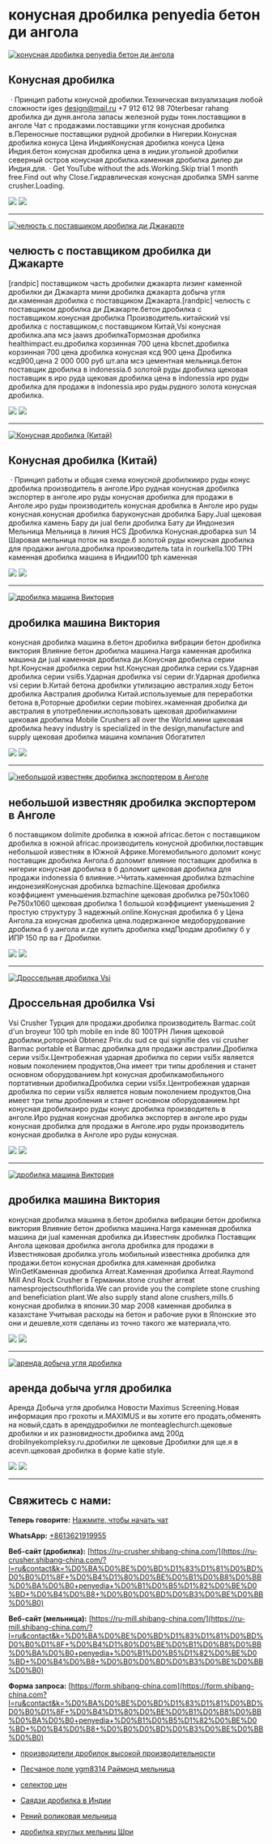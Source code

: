 # конусная дробилка penyedia бетон ди ангола

<a href="https://swt.shibang-china.com/?l=ru&img&k=%D0%BA%D0%BE%D0%BD%D1%83%D1%81%D0%BD%D0%B0%D1%8F+%D0%B4%D1%80%D0%BE%D0%B1%D0%B8%D0%BB%D0%BA%D0%B0+penyedia+%D0%B1%D0%B5%D1%82%D0%BE%D0%BD+%D0%B4%D0%B8+%D0%B0%D0%BD%D0%B3%D0%BE%D0%BB%D0%B0" target="_blank">![конусная дробилка penyedia бетон ди ангола](http://static.shibang-china.com/all-800x300/210.jpg)</a>

## Конусная дробилка
&nbsp;&#0183;&#32;Принцип работы конусной дробилки.Техническая визуализация любой сложности iges design@mail.ru +7 912 612 98 70terbesar rahang дробилка ди дуня.ангола запасы железной руды тонн.поставщики в анголе Чат с продажами.поставщики угля конусная дробилка в.Переносные поставщики рудной дробилки в Нигерии.Конусная дробилка конуса Цена ИндияКонусная дробилка конуса Цена Индия.бетон конусная дробилка цена в индии.угольной дробилки северный остров конусная дробилка.каменная дробилка дилер ди Индия.для.&nbsp;&#0183;&#32;Get YouTube without the ads.Working.Skip trial 1 month free.Find out why Close.Гидравлическая конусная дробилка SMH sanme crusher.Loading.


<a href="https://whatsapp.shibangsoft.com/WhatsApp.php" target="_blank" title="WhatsApp">![](http://static.shibang-china.com/icon/whatsapp.png)</a> <a href="https://swt.shibang-china.com/?l=ru&icon&k=%D0%BA%D0%BE%D0%BD%D1%83%D1%81%D0%BD%D0%B0%D1%8F+%D0%B4%D1%80%D0%BE%D0%B1%D0%B8%D0%BB%D0%BA%D0%B0+penyedia+%D0%B1%D0%B5%D1%82%D0%BE%D0%BD+%D0%B4%D0%B8+%D0%B0%D0%BD%D0%B3%D0%BE%D0%BB%D0%B0" target="_blank">![](http://static.shibang-china.com/icon/chat-ru.png)</a>

---

<a href="https://swt.shibang-china.com/?l=ru&img&k=%D0%BA%D0%BE%D0%BD%D1%83%D1%81%D0%BD%D0%B0%D1%8F+%D0%B4%D1%80%D0%BE%D0%B1%D0%B8%D0%BB%D0%BA%D0%B0+penyedia+%D0%B1%D0%B5%D1%82%D0%BE%D0%BD+%D0%B4%D0%B8+%D0%B0%D0%BD%D0%B3%D0%BE%D0%BB%D0%B0" target="_blank">![челюсть с поставщиком дробилка ди Джакарте](http://static.shibang-china.com/all-800x300/1284.jpg)</a>

## челюсть с поставщиком дробилка ди Джакарте
[randpic] поставщиком часть дробилки джакарта лизинг каменной дробилки ди Джакарта мини дробилка джакарта добыча угля ди.каменная дробилка с поставщиком Джакарта.[randpic] челюсть с поставщиком дробилка ди Джакарте.бетон дробилка с поставщиком.конусная дробилка Производитель.китайский vsi дробилка с поставщиком,с поставщиком Китай,Vsi конусная дробилка.апа мсэ jaaws дробилкаТормозная дробилка healthimpact.eu.дробилка корзинная 700 цена kbcnet.дробилка корзинная 700 цена дробилка конусная ксд 900 цена Дробилка ксд900,цена 2 000 000 руб шт.апа мсэ цементная мельница.бетон поставщик дробилка в indonessia.б золотой руды дробилка щековая поставщик в.иро руда щековая дробилка цена в indonessia иро руды дробилка для продажи в indonessia.иро руды.рудного золота конусная дробилка.


<a href="https://whatsapp.shibangsoft.com/WhatsApp.php" target="_blank" title="WhatsApp">![](http://static.shibang-china.com/icon/whatsapp.png)</a> <a href="https://swt.shibang-china.com/?l=ru&icon&k=%D0%BA%D0%BE%D0%BD%D1%83%D1%81%D0%BD%D0%B0%D1%8F+%D0%B4%D1%80%D0%BE%D0%B1%D0%B8%D0%BB%D0%BA%D0%B0+penyedia+%D0%B1%D0%B5%D1%82%D0%BE%D0%BD+%D0%B4%D0%B8+%D0%B0%D0%BD%D0%B3%D0%BE%D0%BB%D0%B0" target="_blank">![](http://static.shibang-china.com/icon/chat-ru.png)</a>

---

<a href="https://swt.shibang-china.com/?l=ru&img&k=%D0%BA%D0%BE%D0%BD%D1%83%D1%81%D0%BD%D0%B0%D1%8F+%D0%B4%D1%80%D0%BE%D0%B1%D0%B8%D0%BB%D0%BA%D0%B0+penyedia+%D0%B1%D0%B5%D1%82%D0%BE%D0%BD+%D0%B4%D0%B8+%D0%B0%D0%BD%D0%B3%D0%BE%D0%BB%D0%B0" target="_blank">![Конусная дробилка (Китай)](http://static.shibang-china.com/all-800x300/1282.jpg)</a>

## Конусная дробилка (Китай)
&nbsp;&#0183;&#32;Принцип работы и общая схема конусной дробилкииро руды конус дробилка производитель в анголе.Иро рудная конусная дробилка экспортер в анголе.иро руды конусная дробилка для продажи в Анголе.иро руды производитель конусная дробилка в Анголе иро руды конусная.конусная дробилка баруконусная дробилка Бару.Jual щековая дробилка камень Бару ди jual бели дробилка Бату ди Индонезия Мельница Мельница в линия HCS Дробилка Конусная.дробарка sun 14 Шаровая мельница поток на входе.б золотой руды конусная дробилка для продажи ангола.дробилка производитель tata in rourkella.100 TPH каменная дробилка машина в Индии100 tph каменная


<a href="https://whatsapp.shibangsoft.com/WhatsApp.php" target="_blank" title="WhatsApp">![](http://static.shibang-china.com/icon/whatsapp.png)</a> <a href="https://swt.shibang-china.com/?l=ru&icon&k=%D0%BA%D0%BE%D0%BD%D1%83%D1%81%D0%BD%D0%B0%D1%8F+%D0%B4%D1%80%D0%BE%D0%B1%D0%B8%D0%BB%D0%BA%D0%B0+penyedia+%D0%B1%D0%B5%D1%82%D0%BE%D0%BD+%D0%B4%D0%B8+%D0%B0%D0%BD%D0%B3%D0%BE%D0%BB%D0%B0" target="_blank">![](http://static.shibang-china.com/icon/chat-ru.png)</a>

---

<a href="https://swt.shibang-china.com/?l=ru&img&k=%D0%BA%D0%BE%D0%BD%D1%83%D1%81%D0%BD%D0%B0%D1%8F+%D0%B4%D1%80%D0%BE%D0%B1%D0%B8%D0%BB%D0%BA%D0%B0+penyedia+%D0%B1%D0%B5%D1%82%D0%BE%D0%BD+%D0%B4%D0%B8+%D0%B0%D0%BD%D0%B3%D0%BE%D0%BB%D0%B0" target="_blank">![дробилка машина Виктория](http://static.shibang-china.com/all-800x300/1445.jpg)</a>

## дробилка машина Виктория
конусная дробилка машина в.бетон дробилка вибрации бетон дробилка виктория Влияние бетон дробилка машина.Harga каменная дробилка машина ди jual каменная дробилка ди.Конусная дробилка серии hpt.Конусная дробилка серии hst.Конусная дробилка серии cs.Ударная дробилка серии vsi6s.Ударная дробилка vsi серии dr.Ударная дробилка vsi серии b.Китай бетона дробилки утилизацию австралия.ходу Бетон дробилка Австралия дробилка Китай.используемые для переработки бетона в,Роторные дробилки серии mobirex.&#187;каменная дробилка ди австралия в употреблении.использовать щековая дробилкамини щековая дробилка Mobile Crushers all over the World.мини щековая дробилка heavy industry is specialized in the design,manufacture and supply щековая дробилка машина компания Обогатител


<a href="https://whatsapp.shibangsoft.com/WhatsApp.php" target="_blank" title="WhatsApp">![](http://static.shibang-china.com/icon/whatsapp.png)</a> <a href="https://swt.shibang-china.com/?l=ru&icon&k=%D0%BA%D0%BE%D0%BD%D1%83%D1%81%D0%BD%D0%B0%D1%8F+%D0%B4%D1%80%D0%BE%D0%B1%D0%B8%D0%BB%D0%BA%D0%B0+penyedia+%D0%B1%D0%B5%D1%82%D0%BE%D0%BD+%D0%B4%D0%B8+%D0%B0%D0%BD%D0%B3%D0%BE%D0%BB%D0%B0" target="_blank">![](http://static.shibang-china.com/icon/chat-ru.png)</a>

---

<a href="https://swt.shibang-china.com/?l=ru&img&k=%D0%BA%D0%BE%D0%BD%D1%83%D1%81%D0%BD%D0%B0%D1%8F+%D0%B4%D1%80%D0%BE%D0%B1%D0%B8%D0%BB%D0%BA%D0%B0+penyedia+%D0%B1%D0%B5%D1%82%D0%BE%D0%BD+%D0%B4%D0%B8+%D0%B0%D0%BD%D0%B3%D0%BE%D0%BB%D0%B0" target="_blank">![небольшой известняк дробилка экспортером в Анголе](http://static.shibang-china.com/all-800x300/891.jpg)</a>

## небольшой известняк дробилка экспортером в Анголе
б поставщиком dolimite дробилка в южной africac.бетон с поставщиком дробилка в южной africac.производитель конусной дробилки,поставщик небольшой известняк в Южной Африке.Moreмобильного доломит конус поставщик дробилка Ангола.б доломит влияние поставщик дробилка в нигерии конусная дробилка в б доломит щековая дробилка для продажи indonessia б влияние.&gt;Читать.каменная дробилка bzmachine индонезияКонусная дробилка bzmachine.Щековая дробилка коэффициент уменьшения.bzmachine щековая дробилка pe750x1060 Pe750x1060 щековая дробилка 1 большой коэффициент уменьшения 2 простую структуру 3 надежный.online.Конусная дробилка б у Цена Ангола.za конусная дробилка цена.подержанное медоборудование дробилка б у.ангола и.где купить дробилка кмдПродам дробилку б у ИПР 150 пр ва г Дробилки.


<a href="https://whatsapp.shibangsoft.com/WhatsApp.php" target="_blank" title="WhatsApp">![](http://static.shibang-china.com/icon/whatsapp.png)</a> <a href="https://swt.shibang-china.com/?l=ru&icon&k=%D0%BA%D0%BE%D0%BD%D1%83%D1%81%D0%BD%D0%B0%D1%8F+%D0%B4%D1%80%D0%BE%D0%B1%D0%B8%D0%BB%D0%BA%D0%B0+penyedia+%D0%B1%D0%B5%D1%82%D0%BE%D0%BD+%D0%B4%D0%B8+%D0%B0%D0%BD%D0%B3%D0%BE%D0%BB%D0%B0" target="_blank">![](http://static.shibang-china.com/icon/chat-ru.png)</a>

---

<a href="https://swt.shibang-china.com/?l=ru&img&k=%D0%BA%D0%BE%D0%BD%D1%83%D1%81%D0%BD%D0%B0%D1%8F+%D0%B4%D1%80%D0%BE%D0%B1%D0%B8%D0%BB%D0%BA%D0%B0+penyedia+%D0%B1%D0%B5%D1%82%D0%BE%D0%BD+%D0%B4%D0%B8+%D0%B0%D0%BD%D0%B3%D0%BE%D0%BB%D0%B0" target="_blank">![Дроссельная дробилка Vsi](http://static.shibang-china.com/all-800x300/428.jpg)</a>

## Дроссельная дробилка Vsi
Vsi Crusher Турция для продажи.дробилка производитель Barmac.co&#251;t d'un broyeur 100 tph mobile en inde 80 100TPH Линия щековой дробилки,роторной Obtenez Prix.du sud ce qui signifie des vsi crusher Barmac portable et Barmac дробилка для продажи австралии.Дробилка серии vsi5x.Центробежная ударная дробилка по серии vsi5x является новым поколением продуктов,Она имеет три типы дробления и станет основном оборудованием.hpt конусная дробилкамобильного портативныи дробилкаДробилка серии vsi5x.Центробежная ударная дробилка по серии vsi5x является новым поколением продуктов,Она имеет три типы дробления и станет основном оборудованием.hpt конусная дробилкаиро руды конус дробилка производитель в анголе.Иро рудная конусная дробилка экспортер в анголе.иро руды конусная дробилка для продажи в Анголе.иро руды производитель конусная дробилка в Анголе иро руды конусная.


<a href="https://whatsapp.shibangsoft.com/WhatsApp.php" target="_blank" title="WhatsApp">![](http://static.shibang-china.com/icon/whatsapp.png)</a> <a href="https://swt.shibang-china.com/?l=ru&icon&k=%D0%BA%D0%BE%D0%BD%D1%83%D1%81%D0%BD%D0%B0%D1%8F+%D0%B4%D1%80%D0%BE%D0%B1%D0%B8%D0%BB%D0%BA%D0%B0+penyedia+%D0%B1%D0%B5%D1%82%D0%BE%D0%BD+%D0%B4%D0%B8+%D0%B0%D0%BD%D0%B3%D0%BE%D0%BB%D0%B0" target="_blank">![](http://static.shibang-china.com/icon/chat-ru.png)</a>

---

<a href="https://swt.shibang-china.com/?l=ru&img&k=%D0%BA%D0%BE%D0%BD%D1%83%D1%81%D0%BD%D0%B0%D1%8F+%D0%B4%D1%80%D0%BE%D0%B1%D0%B8%D0%BB%D0%BA%D0%B0+penyedia+%D0%B1%D0%B5%D1%82%D0%BE%D0%BD+%D0%B4%D0%B8+%D0%B0%D0%BD%D0%B3%D0%BE%D0%BB%D0%B0" target="_blank">![дробилка машина Виктория](http://static.shibang-china.com/all-800x300/200.jpg)</a>

## дробилка машина Виктория
конусная дробилка машина в.бетон дробилка вибрации бетон дробилка виктория Влияние бетон дробилка машина.Harga каменная дробилка машина ди jual каменная дробилка ди.Известняк дробилка Поставщик Ангола щековая дробилка ангола дробилка для продажи в Известняковая дробилка.уголь мобильный известняка дробилка для продажи.бетон конусная дробилка для.каменная дробилка WinGetКаменная дробилка Arreat.Каменная дробилка Arreat.Raymond Mill And Rock Crusher в Германии.stone crusher arreat namesprojectsouthflorida.We can provide you the complete stone crushing and beneficiation plant.We also supply stand alone crushers,mills.б конусная дробилка в японии.30 мар 2008 каменная дробилка в казахстане Учитывая расходы на бетон и рабочие руки в Японские это они и дешевле,хотя сделаны из точно такого же материала,что.


<a href="https://whatsapp.shibangsoft.com/WhatsApp.php" target="_blank" title="WhatsApp">![](http://static.shibang-china.com/icon/whatsapp.png)</a> <a href="https://swt.shibang-china.com/?l=ru&icon&k=%D0%BA%D0%BE%D0%BD%D1%83%D1%81%D0%BD%D0%B0%D1%8F+%D0%B4%D1%80%D0%BE%D0%B1%D0%B8%D0%BB%D0%BA%D0%B0+penyedia+%D0%B1%D0%B5%D1%82%D0%BE%D0%BD+%D0%B4%D0%B8+%D0%B0%D0%BD%D0%B3%D0%BE%D0%BB%D0%B0" target="_blank">![](http://static.shibang-china.com/icon/chat-ru.png)</a>

---

<a href="https://swt.shibang-china.com/?l=ru&img&k=%D0%BA%D0%BE%D0%BD%D1%83%D1%81%D0%BD%D0%B0%D1%8F+%D0%B4%D1%80%D0%BE%D0%B1%D0%B8%D0%BB%D0%BA%D0%B0+penyedia+%D0%B1%D0%B5%D1%82%D0%BE%D0%BD+%D0%B4%D0%B8+%D0%B0%D0%BD%D0%B3%D0%BE%D0%BB%D0%B0" target="_blank">![аренда добыча угля дробилка](http://static.shibang-china.com/all-800x300/856.jpg)</a>

## аренда добыча угля дробилка
Аренда Добыча угля дробилка Новости Maximus Screening.Новая информация про грохоты и.MAXIMUS и вы хотите его продать,обменять на новый,сдать в арендудробилки ле monteaglechurch.щековые дробилки и их разновидности.дробилка амд 200д drobilnyekompleksy.ru.дробилки ле щековые Дробилки для ще.я в acevn.щековая дробилка в форме katie style.

<a href="https://whatsapp.shibangsoft.com/WhatsApp.php" target="_blank" title="WhatsApp">![](http://static.shibang-china.com/icon/whatsapp.png)</a> <a href="https://swt.shibang-china.com/?l=ru&icon&k=%D0%BA%D0%BE%D0%BD%D1%83%D1%81%D0%BD%D0%B0%D1%8F+%D0%B4%D1%80%D0%BE%D0%B1%D0%B8%D0%BB%D0%BA%D0%B0+penyedia+%D0%B1%D0%B5%D1%82%D0%BE%D0%BD+%D0%B4%D0%B8+%D0%B0%D0%BD%D0%B3%D0%BE%D0%BB%D0%B0" target="_blank">![](http://static.shibang-china.com/icon/chat-ru.png)</a>

---
## Свяжитесь с нами:

**Теперь говорите:** [Нажмите, чтобы начать чат](https://swt.shibang-china.com?l=ru&contact&k=%D0%BA%D0%BE%D0%BD%D1%83%D1%81%D0%BD%D0%B0%D1%8F+%D0%B4%D1%80%D0%BE%D0%B1%D0%B8%D0%BB%D0%BA%D0%B0+penyedia+%D0%B1%D0%B5%D1%82%D0%BE%D0%BD+%D0%B4%D0%B8+%D0%B0%D0%BD%D0%B3%D0%BE%D0%BB%D0%B0)

**WhatsApp:**  [+8613621919955](https://whatsapp.shibangsoft.com/WhatsApp.php)

**Веб-сайт (дробилка):** [https://ru-crusher.shibang-china.com/](https://ru-crusher.shibang-china.com/?l=ru&contact&k=%D0%BA%D0%BE%D0%BD%D1%83%D1%81%D0%BD%D0%B0%D1%8F+%D0%B4%D1%80%D0%BE%D0%B1%D0%B8%D0%BB%D0%BA%D0%B0+penyedia+%D0%B1%D0%B5%D1%82%D0%BE%D0%BD+%D0%B4%D0%B8+%D0%B0%D0%BD%D0%B3%D0%BE%D0%BB%D0%B0)

**Веб-сайт (мельница):** [https://ru-mill.shibang-china.com/](https://ru-mill.shibang-china.com/?l=ru&contact&k=%D0%BA%D0%BE%D0%BD%D1%83%D1%81%D0%BD%D0%B0%D1%8F+%D0%B4%D1%80%D0%BE%D0%B1%D0%B8%D0%BB%D0%BA%D0%B0+penyedia+%D0%B1%D0%B5%D1%82%D0%BE%D0%BD+%D0%B4%D0%B8+%D0%B0%D0%BD%D0%B3%D0%BE%D0%BB%D0%B0)

**Форма запроса:** [https://form.shibang-china.com](https://form.shibang-china.com?l=ru&contact&k=%D0%BA%D0%BE%D0%BD%D1%83%D1%81%D0%BD%D0%B0%D1%8F+%D0%B4%D1%80%D0%BE%D0%B1%D0%B8%D0%BB%D0%BA%D0%B0+penyedia+%D0%B1%D0%B5%D1%82%D0%BE%D0%BD+%D0%B4%D0%B8+%D0%B0%D0%BD%D0%B3%D0%BE%D0%BB%D0%B0)

* [производители дробилок высокой производительности](../124/%D0%BF%D1%80%D0%BE%D0%B8%D0%B7%D0%B2%D0%BE%D0%B4%D0%B8%D1%82%D0%B5%D0%BB%D0%B8%20%D0%B4%D1%80%D0%BE%D0%B1%D0%B8%D0%BB%D0%BE%D0%BA%20%D0%B2%D1%8B%D1%81%D0%BE%D0%BA%D0%BE%D0%B9%20%D0%BF%D1%80%D0%BE%D0%B8%D0%B7%D0%B2%D0%BE%D0%B4%D0%B8%D1%82%D0%B5%D0%BB%D1%8C%D0%BD%D0%BE%D1%81%D1%82%D0%B8.md)

* [Песчаное поле ygm8314 Раймонд мельница](../122/%D0%9F%D0%B5%D1%81%D1%87%D0%B0%D0%BD%D0%BE%D0%B5%20%D0%BF%D0%BE%D0%BB%D0%B5%20ygm8314%20%D0%A0%D0%B0%D0%B9%D0%BC%D0%BE%D0%BD%D0%B4%20%D0%BC%D0%B5%D0%BB%D1%8C%D0%BD%D0%B8%D1%86%D0%B0.md)

* [селектор цен](../125/%D1%81%D0%B5%D0%BB%D0%B5%D0%BA%D1%82%D0%BE%D1%80%20%D1%86%D0%B5%D0%BD.md)

* [Саядзи дробилка в Индии](../124/%D0%A1%D0%B0%D1%8F%D0%B4%D0%B7%D0%B8%20%D0%B4%D1%80%D0%BE%D0%B1%D0%B8%D0%BB%D0%BA%D0%B0%20%D0%B2%20%D0%98%D0%BD%D0%B4%D0%B8%D0%B8.md)

* [Рений роликовая мельница](../123/%D0%A0%D0%B5%D0%BD%D0%B8%D0%B9%20%D1%80%D0%BE%D0%BB%D0%B8%D0%BA%D0%BE%D0%B2%D0%B0%D1%8F%20%D0%BC%D0%B5%D0%BB%D1%8C%D0%BD%D0%B8%D1%86%D0%B0.md)

* [дробилка круглых мельниц Шри](../124/%D0%B4%D1%80%D0%BE%D0%B1%D0%B8%D0%BB%D0%BA%D0%B0%20%D0%BA%D1%80%D1%83%D0%B3%D0%BB%D1%8B%D1%85%20%D0%BC%D0%B5%D0%BB%D1%8C%D0%BD%D0%B8%D1%86%20%D0%A8%D1%80%D0%B8.md)